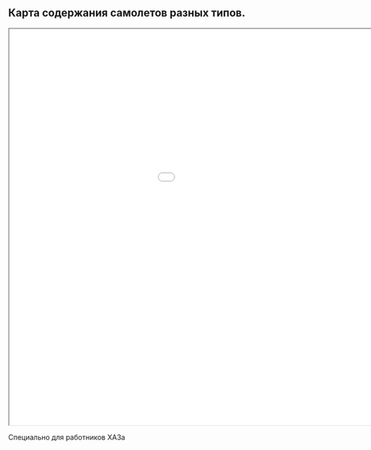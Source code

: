 Карта содержания самолетов разных типов. 
---
<p align="center">
<iframe src="aviation.html" height="800" width="1200"></iframe>
</p>
Специально для работников ХАЗа
